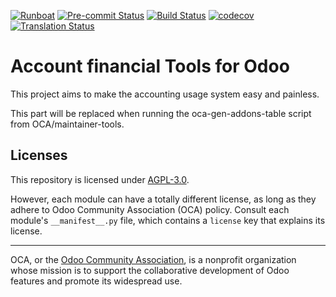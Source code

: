 
[![Runboat](https://img.shields.io/badge/runboat-Try%20me-875A7B.png)](https://runboat.odoo-community.org/builds?repo=OCA/account-financial-tools&target_branch=10.0)
[![Pre-commit Status](https://github.com/OCA/account-financial-tools/actions/workflows/pre-commit.yml/badge.svg?branch=10.0)](https://github.com/OCA/account-financial-tools/actions/workflows/pre-commit.yml?query=branch%3A10.0)
[![Build Status](https://github.com/OCA/account-financial-tools/actions/workflows/test.yml/badge.svg?branch=10.0)](https://github.com/OCA/account-financial-tools/actions/workflows/test.yml?query=branch%3A10.0)
[![codecov](https://codecov.io/gh/OCA/account-financial-tools/branch/10.0/graph/badge.svg)](https://codecov.io/gh/OCA/account-financial-tools)
[![Translation Status](https://translation.odoo-community.org/widgets/account-financial-tools-10-0/-/svg-badge.svg)](https://translation.odoo-community.org/engage/account-financial-tools-10-0/?utm_source=widget)

<!-- /!\ do not modify above this line -->

# Account financial Tools for Odoo

This project aims to make the accounting usage system easy and painless.

<!-- /!\ do not modify below this line -->

<!-- prettier-ignore-start -->

[//]: # (addons)

This part will be replaced when running the oca-gen-addons-table script from OCA/maintainer-tools.

[//]: # (end addons)

<!-- prettier-ignore-end -->

## Licenses

This repository is licensed under [AGPL-3.0](LICENSE).

However, each module can have a totally different license, as long as they adhere to Odoo Community Association (OCA)
policy. Consult each module's `__manifest__.py` file, which contains a `license` key
that explains its license.

----
OCA, or the [Odoo Community Association](http://odoo-community.org/), is a nonprofit
organization whose mission is to support the collaborative development of Odoo features
and promote its widespread use.
